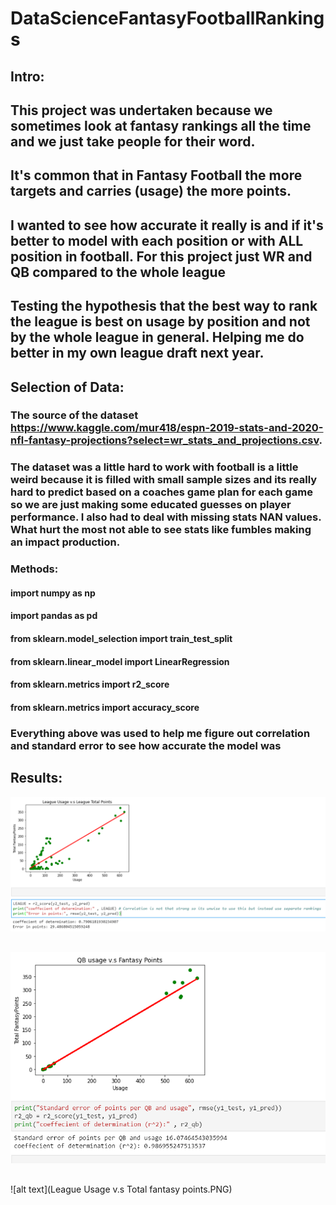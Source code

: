 # DataScienceFantasyFootballRankings

## Intro:
## This project was undertaken because we sometimes look at fantasy rankings all the time and we just take people for their word. 
## It's common that in Fantasy Football the more targets and carries (usage) the more points. 
## I wanted to see how accurate it really is and if it's better to model with each position or with ALL position in football. For this project just WR and QB compared to the whole league
## Testing the hypothesis that the best way to rank the league is best on usage by position and not by the whole league in general. Helping me do better in my own league draft next year.

## Selection of Data:
### The source of the dataset https://www.kaggle.com/mur418/espn-2019-stats-and-2020-nfl-fantasy-projections?select=wr_stats_and_projections.csv. 

### The dataset was a little hard to work with football is a little weird because it is filled with small sample sizes and its really hard to predict based on a coaches game plan for each game so we are just making some educated guesses on player performance. I also had to deal with missing stats NAN values. What hurt the most not able to see stats like fumbles making an impact production.

### Methods: 
#### import numpy as np 
#### import pandas as pd
#### from sklearn.model_selection import train_test_split 
#### from sklearn.linear_model import LinearRegression
#### from sklearn.metrics import r2_score
#### from sklearn.metrics import accuracy_score

### Everything above was used to help me figure out correlation and standard error to see how accurate the model was

## Results: 
![alt text](https://github.com/Delizcolonj/DataScienceFantasyFootballRankings/blob/main/League%20Usage%20v.s%20Total%20fantasy%20points.PNG)
##
![alt text](https://github.com/Delizcolonj/DataScienceFantasyFootballRankings/blob/main/QB%20Usage%20v.s%20FantasyPoints.PNG)
##
![alt text](League Usage v.s Total fantasy points.PNG)
